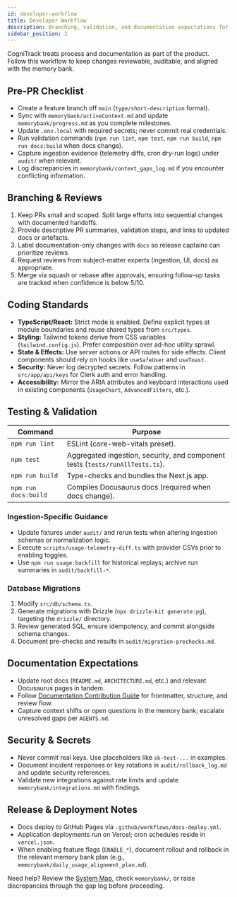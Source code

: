 ```yaml
---
id: developer-workflow
title: Developer Workflow
description: Branching, validation, and documentation expectations for code contributors.
sidebar_position: 2
---
```


CogniTrack treats process and documentation as part of the product. Follow this workflow to keep changes reviewable, auditable, and aligned with the memory bank.

## Pre-PR Checklist

- Create a feature branch off `main` (`type/short-description` format).
- Sync with `memorybank/activeContext.md` and update `memorybank/progress.md` as you complete milestones.
- Update `.env.local` with required secrets; never commit real credentials.
- Run validation commands (`npm run lint`, `npm test`, `npm run build`, `npm run docs:build` when docs change).
- Capture ingestion evidence (telemetry diffs, cron dry-run logs) under `audit/` when relevant.
- Log discrepancies in `memorybank/context_gaps_log.md` if you encounter conflicting information.

## Branching & Reviews

1. Keep PRs small and scoped. Split large efforts into sequential changes with documented handoffs.
2. Provide descriptive PR summaries, validation steps, and links to updated docs or artefacts.
3. Label documentation-only changes with `docs` so release captains can prioritize reviews.
4. Request reviews from subject-matter experts (ingestion, UI, docs) as appropriate.
5. Merge via squash or rebase after approvals, ensuring follow-up tasks are tracked when confidence is below 5/10.

## Coding Standards

- **TypeScript/React:** Strict mode is enabled. Define explicit types at module boundaries and reuse shared types from `src/types`.
- **Styling:** Tailwind tokens derive from CSS variables (`tailwind.config.js`). Prefer composition over ad-hoc utility sprawl.
- **State & Effects:** Use server actions or API routes for side effects. Client components should rely on hooks like `useSafeUser` and `useToast`.
- **Security:** Never log decrypted secrets. Follow patterns in `src/app/api/keys` for Clerk auth and error handling.
- **Accessibility:** Mirror the ARIA attributes and keyboard interactions used in existing components (`UsageChart`, `AdvancedFilters`, etc.).

## Testing & Validation

| Command | Purpose |
| --- | --- |
| `npm run lint` | ESLint (core-web-vitals preset). |
| `npm test` | Aggregated ingestion, security, and component tests (`tests/runAllTests.ts`). |
| `npm run build` | Type-checks and bundles the Next.js app. |
| `npm run docs:build` | Compiles Docusaurus docs (required when docs change). |

### Ingestion-Specific Guidance

- Update fixtures under `audit/` and rerun tests when altering ingestion schemas or normalization logic.
- Execute `scripts/usage-telemetry-diff.ts` with provider CSVs prior to enabling toggles.
- Use `npm run usage:backfill` for historical replays; archive run summaries in `audit/backfill-*`.

### Database Migrations

1. Modify `src/db/schema.ts`.
2. Generate migrations with Drizzle (`npx drizzle-kit generate:pg`), targeting the `drizzle/` directory.
3. Review generated SQL, ensure idempotency, and commit alongside schema changes.
4. Document pre-checks and results in `audit/migration-prechecks.md`.

## Documentation Expectations

- Update root docs (`README.md`, `ARCHITECTURE.md`, etc.) and relevant Docusaurus pages in tandem.
- Follow [Documentation Contribution Guide](documentation.md) for frontmatter, structure, and review flow.
- Capture context shifts or open questions in the memory bank; escalate unresolved gaps per `AGENTS.md`.

## Security & Secrets

- Never commit real keys. Use placeholders like `sk-test-...` in examples.
- Document incident responses or key rotations in `audit/rollback_log.md` and update security references.
- Validate new integrations against rate limits and update `memorybank/integrations.md` with findings.

## Release & Deployment Notes

- Docs deploy to GitHub Pages via `.github/workflows/docs-deploy.yml`.
- Application deployments run on Vercel; cron schedules reside in `vercel.json`.
- When enabling feature flags (`ENABLE_*`), document rollout and rollback in the relevant memory bank plan (e.g., `memorybank/daily_usage_alignment_plan.md`).

Need help? Review the [System Map](../architecture/system-map.md), check `memorybank/`, or raise discrepancies through the gap log before proceeding.
